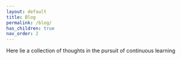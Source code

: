 ```yaml
---
layout: default
title: Blog
permalink: /blog/
has_children: true
nav_order: 2
---
```

Here lie a collection of thoughts in the pursuit of continuous learning 

